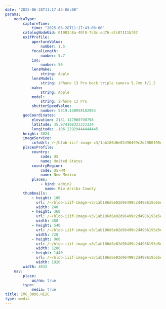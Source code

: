 ```yaml
---
date: "2025-06-28T11:17:43-06:00"
params:
    mediaType:
        captureTime:
            time: "2025-06-28T11:17:43-06:00"
        catalogNodeUid: 01983c8a-40f8-7c8c-ad76-afc07111bf07
        exifProfile:
            apertureValue:
                number: 1.5
            focalLength:
                number: 5.7
            iso:
                number: 50
            lensMake:
                string: Apple
            lensModel:
                string: iPhone 13 Pro back triple camera 5.7mm f/1.5
            make:
                string: Apple
            model:
                string: iPhone 13 Pro
            shutterSpeedValue:
                number: 5319.148958102944
        geoCoordinates:
            elevation: 2151.117900790798
            latitude: 35.974108333333334
            longitude: -106.22929444444445
        height: 3024
        imageService:
            infoUrl: /~/blob-iiif-image-v3/1ab186d6e02d96499c2d4986195e5e5a6ea8aed3d293fda49d586d17dddda827/info.json
        placesProfile:
            country:
                code: US
                name: United States
            countryRegion:
                code: US-NM
                name: New Mexico
            places:
                - kind: admin2
                  name: Rio Arriba County
        thumbnails:
            - height: 180
              url: /~/blob-iiif-image-v3/1ab186d6e02d96499c2d4986195e5e5a6ea8aed3d293fda49d586d17dddda827/full/240%2C180/0/default.jpg
              width: 240
            - height: 360
              url: /~/blob-iiif-image-v3/1ab186d6e02d96499c2d4986195e5e5a6ea8aed3d293fda49d586d17dddda827/full/480%2C360/0/default.jpg
              width: 480
            - height: 540
              url: /~/blob-iiif-image-v3/1ab186d6e02d96499c2d4986195e5e5a6ea8aed3d293fda49d586d17dddda827/full/720%2C540/0/default.jpg
              width: 720
            - height: 960
              url: /~/blob-iiif-image-v3/1ab186d6e02d96499c2d4986195e5e5a6ea8aed3d293fda49d586d17dddda827/full/1280%2C960/0/default.jpg
              width: 1280
            - height: 1440
              url: /~/blob-iiif-image-v3/1ab186d6e02d96499c2d4986195e5e5a6ea8aed3d293fda49d586d17dddda827/full/1920%2C1440/0/default.jpg
              width: 1920
        width: 4032
    nav:
        place:
            us/nm: true
        type:
            media: true
title: IMG_3896.HEIC
type: media
---
```

